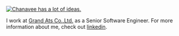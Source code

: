 [![Chanavee has a lot of ideas.](https://scontent.fbkk5-3.fna.fbcdn.net/v/t1.0-9/105973932_3404327612964667_7544636251561042771_o.jpg?_nc_cat=111&_nc_sid=730e14&_nc_ohc=Sg7-_0mKsr4AX9BiYFK&_nc_ht=scontent.fbkk5-3.fna&oh=0d37bc58636176692d8cae78fb068337&oe=5F824CA1)](https://www.linkedin.com/in/bekaku/)


I work at [Grand Ats Co.,Ltd.](http://grandats.com/) as a Senior Software Engineer. For more information about me, check out [linkedin](https://www.linkedin.com/in/bekaku/).

